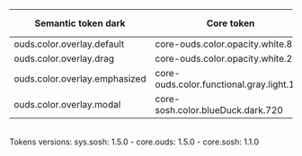| **Semantic token dark** | **Core token** | **Color** | **Raw value** | **Comment** |
| --- | --- | --- | --- | --- |
| ouds.color.overlay.default | core-ouds.color.opacity.white.80 | <div style="width:10px; height:10px; background-color:#ffffff14; border: 1px solid #000000;"></div> | #ffffff14 |  |
| ouds.color.overlay.drag | core-ouds.color.opacity.white.200 | <div style="width:10px; height:10px; background-color:#ffffff33; border: 1px solid #000000;"></div> | #ffffff33 |  |
| ouds.color.overlay.emphasized | core-ouds.color.functional.gray.light.160 | <div style="width:10px; height:10px; background-color:#eeeeee; border: 1px solid #000000;"></div> | #eeeeee |  |
| ouds.color.overlay.modal | core-sosh.color.blueDuck.dark.720 | <div style="width:10px; height:10px; background-color:#113b40; border: 1px solid #000000;"></div> | #113b40 |  |

<br>Tokens versions: sys.sosh: 1.5.0 - core.ouds: 1.5.0 - core.sosh: 1.1.0